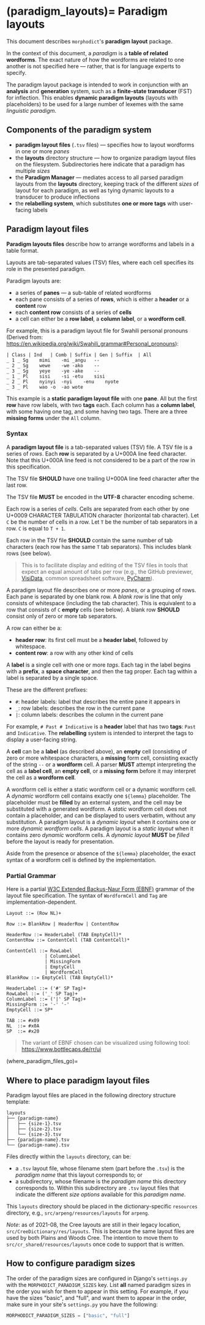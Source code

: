 (paradigm_layouts)=
Paradigm layouts
================

This document describes `morphodict`'s **paradigm layout** package.

In the context of this document, a _paradigm_ is a **table of related
wordforms**. The exact nature of how the wordforms are related to one
another is not specified here — rather, that is for language experts to
specify.

The paradigm layout package is intended to work in conjunction with an
**analysis** and **generation** system, such as a **finite-state
transducer** (FST) for inflection. This enables **dynamic paradigm
layouts** (layouts with placeholders) to be used for a large number of
lexemes with the same _linguistic paradigm_.


Components of the paradigm system
---------------------------------

 - **paradigm layout files** (`.tsv` files) — specifies how to layout
   wordforms in one or more _panes_
 - the **layouts** directory structure — how to organize paradigm layout
   files on the filesystem. Subdirectories here indicate that a paradigm
   has multiple _sizes_
 - the **Paradigm Manager** — mediates access to all parsed paradigm
   layouts from the **layouts** directory, keeping track of the
   different _sizes_ of layout for each paradigm, as well as tying
   dynamic layouts to a transducer to produce inflections
 - the **relabelling system**, which substitutes **one or more tags**
   with user-facing labels


Paradigm layout files
---------------------

**Paradigm layouts files** describe how to arrange wordforms and labels
in a table format.

Layouts are tab-separated values (TSV) files, where each cell specifies
its role in the presented paradigm.

Paradigm layouts are:

 - a series of **panes** — a sub-table of related wordforms
 - each pane consists of a series of **rows**, which is either
   a **header** or a **content** row
 - each **content row** consists of a series of **cells**
 - a cell can either be a **row label**, a **column label**, or
   a **wordform cell**.

For example, this is a paradigm layout file for Swahili personal
pronouns (Derived from: <https://en.wikipedia.org/wiki/Swahili_grammar#Personal_pronouns>):

```
| Class	| Ind	| Comb | Suffix	| Gen | Suffix	| All
_ 1 _ Sg	mimi	-mi	_angu	--
_ 2 _ Sg	wewe	-we	-ako	--
_ 3 _ Sg	yeye	-ye	-ake	--
_ 1 _ Pl	sisi	-si	-etu	sisi
_ 2 _ Pl	nyinyi	-nyi	-enu	nyote
_ 3 _ Pl	wao	-o	-ao	wote
```

This example is a **static paradigm layout file** with one **pane**.
All but the first **row** have row labels, with two **tags** each. Each
column has a **column label**, with some having one tag, and some having
two tags. There are a three **missing forms** under the `All` column.

### Syntax


A **paradigm layout file** is a tab-separated values (TSV) file. A TSV
file is a series of *rows*. Each **row** is separated by a U+000A line
feed character. Note that this U+000A line feed is not considered to be
a part of the row in this specification.

The TSV file **SHOULD** have one trailing U+000A line feed character
after the last row.

The TSV file **MUST** be encoded in the **UTF-8** character encoding
scheme.

Each row is a series of _cells_. Cells are separated from each other by
one U+0009 CHARACTER TABULATION character (horizontal tab character).
Let `C` be the number of cells in a row. Let `T` be the number of tab
separators in a row. `C` is equal to `T + 1`.

Each row in the TSV file **SHOULD** contain the same number of tab
characters (each row has the same `T` tab separators). This includes
blank rows (see below).

> This is to facilitate display and editing of the TSV files in tools
> that expect an equal amount of tabs per row (e.g., the GitHub
> previewer, [VisiData][vd], common spreadsheet software,
> [PyCharm][pycharm-tsv]).

A paradigm layout file describes one or more _panes_, or a grouping of
rows. Each pane is separated by one blank row. A _blank row_ is
line that only consists of whitespace (including the tab character).
This is equivalent to a row that consists of `C` **empty** cells (see
below). A blank row **SHOULD** consist only of zero or more tab
separators.

A row can either be a:

 - **header row**: its first cell must be a **header label**, followed
   by whitespace.
 - **content row**: a row with any other kind of cells

A **label** is a single cell with one or more _tags_. Each tag
in the label begins with a **prefix**, a **space character**, and then
the tag proper. Each tag within a label is separated by a single space.

These are the different prefixes:

 - `#`: header labels: label that describes the entire pane it appears in
 - `_`: row labels: describes the row in the current pane
 - `|`: column labels: describes the column in the current pane

For example, `# Past # Indicative` is a **header** label that has two
**tags**: `Past` and `Indicative`. The **relabelling** system is
intended to interpret the tags to display a user-facing string.

A **cell** can be a **label** (as described above), an **empty** cell
(consisting of zero or more whitespace characters, a **missing** form
cell, consisting exactly of the string `--` or a **wordform** cell.
A parser **MUST** attempt interpreting the cell as a **label cell**, an
**empty cell**, or a **missing form** before it may interpret the cell
as a **wordform cell**.

A wordform cell is either a static wordform cell or a dynamic wordform
cell. A _dynamic_ wordform cell contains exactly one `${lemma}`
placeholder. The placeholder must be **filled** by an external system,
and the cell may be substituted with a generated wordform. A _static_
wordform cell does not contain a placeholder, and can be displayed to
users verbatim, without any substitution.
A paradigm layout is a _dynamic layout_ when it contains one or more
_dynamic wordform cells_. A paradigm layout is a _static layout_ when
it contains zero _dynamic_ wordform cells. A _dynamic layout_ **MUST**
be _filled_ before the layout is ready for presentation.

Aside from the presence or absence of the `${lemma}` placeholder, the
exact syntax of a wordform cell is defined by the implementation.

### Partial Grammar

Here is a partial [W3C Extended Backus-Naur Form (EBNF)][EBNF] grammar of
the layout file specification. The syntax of `WordformCell` and `Tag`
are implementation-dependent.

```
Layout ::= (Row NL)+

Row ::= BlankRow | HeaderRow | ContentRow

HeaderRow ::= HeaderLabel (TAB EmptyCell)*
ContentRow ::= ContentCell (TAB ContentCell)*

ContentCell ::= RowLabel
              | ColumnLabel
              | MissingForm
              | EmptyCell
              | WordformCell
BlankRow ::= EmptyCell (TAB EmptyCell)*

HeaderLabel ::= ('#' SP Tag)+
RowLabel ::= ('_' SP Tag)+
ColumnLabel ::= ('|' SP Tag)+
MissingForm ::= '-' '-'
EmptyCell ::= SP*

TAB ::= #x09
NL  ::= #x0A
SP  ::= #x20
```

> The variant of EBNF chosen can be visualized using following tool:
> <https://www.bottlecaps.de/rr/ui>

[EBNF]: https://www.w3.org/TR/2010/REC-xquery-20101214/#EBNFNotation

[vd]: https://www.visidata.org/
[pycharm-tsv]: https://www.jetbrains.com/help/pycharm/editing-csv-and-tsv-files.html

(where_paradigm_files_go)=

Where to place paradigm layout files
------------------------------------

Paradigm layout files are placed in the following directory structure
template:

```
layouts
├── {paradigm-name}
│   ├── {size-1}.tsv
│   ├── {size-2}.tsv
│   └── {size-3}.tsv
├── {paradigm-name}.tsv
└── {paradigm-name}.tsv
```

Files directly within the `layouts` directory, can be:

 * a `.tsv` layout file, whose filename stem (part before the `.tsv`) is
   the _paradigm name_ that this layout corresponds to; or
 * a subdirectory, whose filename is the _paradigm name_ this directory
   corresponds to. Within this subdirectory are `.tsv` layout files that
   indicate the different _size options_ available for this _paradigm
   name_.

This `layouts` directory should be placed in the dictionary-specific
`resources` directory, e.g., `src/arpeng/resources/layouts` for `arpeng`.

*Note*: as of 2021-08, the Cree layouts are still in their legacy location,
`src/CreeDictionary/res/layouts`. This is because the same layout files are
used by both Plains and Woods Cree. The intention to move them to
`src/cr_shared/resources/layouts` once code to support that is written.

How to configure paradigm sizes
-------------------------------

The order of the paradigm sizes are configured in Django's `settings.py`
with the `MORPHODICT_PARADIGM_SIZES` key. List **all** named paradigm
sizes in the order you wish for them to appear in this setting. For
example, if you have the sizes "basic", and "full", and want them to
appear in the order, make sure in your site's `settings.py` you have the
following:

```python
MORPHODICT_PARADIGM_SIZES = ["basic", "full"]
```

